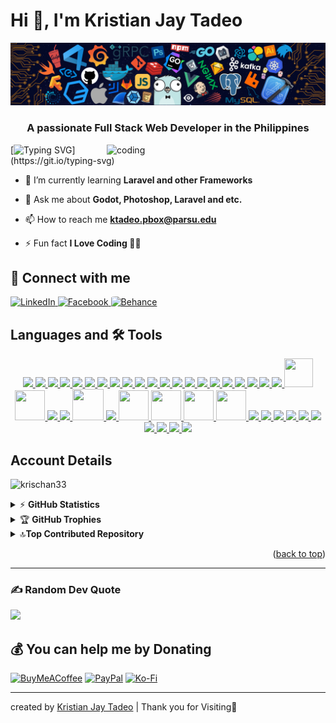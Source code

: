 <a name="readme-top"> </a >
# Hi 👋, I'm Kristian Jay Tadeo

![logo](https://github.com/KrisChan33/KrisChan33/blob/main/githubimage.png)
<h3 align="center">A passionate Full Stack Web Developer in the Philippines</h3>
<img align="right" alt="coding" width="350" src="https://rb.gy/mbprke">

[![Typing SVG ](https://readme-typing-svg.demolab.com?font=Fira+Code&pause=1000&width=435&lines=Im+a+Filipino%2C+Full+Stack+Developer;and+Open-Source+Developer;Nice+to+meet+You!)](https://git.io/typing-svg)


- 🌱 I’m currently learning **Laravel and other Frameworks**

- 💬 Ask me about **Godot, Photoshop, Laravel and etc.**

- 📫 How to reach me **ktadeo.pbox@parsu.edu**

- ⚡ Fun fact **I Love Coding 👨‍💻**


## 📠 Connect with me
<p align="left">
<a href="https://www.linkedin.com/in/kristian-jay-tadeo">
    <img src="https://rb.gy/k3m45n" alt="LinkedIn" width="50px" height="50px" />
</a>
 
<a href="https://www.facebook.com/profile.php?id=100092249816147">
    <img src="https://freepnglogo.com/images/all_img/facebook-circle-logo-png.png" alt="Facebook" width="50px" height="50px" />
</a>

<a href="https://www.behance.net/kristianjaytadeo">
    <img src="https://rb.gy/4v8w40" alt="Behance" width="50px" height="50px" style="border-radius: 10%;" />
</a>


</p>


## Languages and 🛠 Tools


<p align="center">
  <a href="https://www.arduino.cc/">
    <img src="https://skillicons.dev/icons?i=arduino" />
  </a>

  <a href="https://blender.org/">
    <img src="https://skillicons.dev/icons?i=blender" />
  </a>
  
  <a href="https://getbootstrap.com/">
    <img src="https://skillicons.dev/icons?i=bootstrap" />
  </a>
  
 <a href="https://cprogramming.com/">
    <img src="https://skillicons.dev/icons?i=c" />
  </a>
  
 <a href="https://w3schools.com/cpp/">
    <img src="https://skillicons.dev/icons?i=cpp" />
  </a>

   <a href="https://www.w3schools.com/css/">
    <img src="https://skillicons.dev/icons?i=css" />
  </a>

<a href="https://developer.mozilla.org/en-US/docs/Web/HTML/">
    <img src="https://skillicons.dev/icons?i=html" />
  </a>

<a href="https://www.java.com/en/">
    <img src="https://skillicons.dev/icons?i=java&theme=light" />
  </a>

<a href="https://gnu.org/software/bash">
    <img src="https://skillicons.dev/icons?i=bash&theme=light" />
  </a>

  <a href="https://developer.mozilla.org/en-US/docs/Web/JavaScript">
    <img src="https://skillicons.dev/icons?i=js " />
  </a>

  <a href="https://linux.org">
    <img src="https://skillicons.dev/icons?i=linux&theme=light " />
  </a>

  <a href="https://mysql.com">
    <img src="https://skillicons.dev/icons?i=mysql&theme=light " />
  </a>

  <a href="https://photoshop.com/en">
    <img src="https://skillicons.dev/icons?i=ps" />
  </a>

  <a href="https://php.net">
    <img src="https://skillicons.dev/icons?i=php&theme=light" />
  </a>

   <a href="https://python.org">
    <img src="https://skillicons.dev/icons?i=python"/>
  </a>

   <a href="https://git-scm.com">
    <img src="https://skillicons.dev/icons?i=git&theme=light"/>
  </a>

   <a href="https://laravel.com">
    <img src="https://skillicons.dev/icons?i=laravel"/>
  </a>
  
  <a href="https://tailwindui.com/">
    <img src="https://skillicons.dev/icons?i=tailwindcss&theme=light"/>
  </a>


<a href="https://npmjs.com">
  <img src="https://skillicons.dev/icons?i=npm"/>
</a>

<a href="https://nodejs.org">
  <img src="https://skillicons.dev/icons?i=nodejs"/>
</a>

<a href="https://ngrok.com/">
    <img src="https://simpleskill.icons.workers.dev/svg?i=ngrok&theme=light"/>
  </a>

<a href="https://filamentphp.com">
  <img src="https://rb.gy/m04op4"width="46" height="46"/>
</a>

<a href="https://livewire.laravel.com/">
  <img src="https://rb.gy/i7cq0f" width="48" height="48"/>
</a>

<a href="https://obsidian.md/">
  <img src="https://skillicons.dev/icons?i=obsidian"/>
</a>

<a href="https://firebase.google.com/">
  <img src="https://skillicons.dev/icons?i=firebase"/>
</a>

<a href="https://heidisql.com">
  <img src="https://rb.gy/gfnsx8" width="50" height="50" />
</a>

<a href="https://discord.com">
  <img src="https://skillicons.dev/icons?i=discord"/>
</a>

<a href="https://spatie.be">
  <img src="https://rb.gy/4vhrsn" width="48" height="48"/>
</a>

<a href="https://laragon.org">
  <img src="https://www.onworks.net/imagescropped/laragonicon.png_3.webp" width="48" height="48"/>
</a>

<a href="https://www.apachefriends.org/">
  <img src="https://rb.gy/c5mw4b" width="48" height="48"/>
</a>

<a href="https://www.wampserver.com/">
  <img src="https://rb.gy/uov90e" width="48" height="48"/>
</a>

<a href="https://ubuntu.com">
  <img src="https://skillicons.dev/icons?i=ubuntu"/>
</a>

<a href="https://visualstudio.com">
  <img src="https://skillicons.dev/icons?i=visualstudio"/>
</a>

<a href="https://code.visualstudio.com">
  <img src="https://skillicons.dev/icons?i=vscode"/>
</a>

<a href="https://windows.com">
  <img src="https://skillicons.dev/icons?i=windows"/>
</a>

<a href="https://www.markdownguide.org/">
  <img src="https://skillicons.dev/icons?i=md"/>
</a>

<a href="https://www.python.org/">
  <img src="https://skillicons.dev/icons?i=py"/>
</a>

<a href="https://godotengine.org">
  <img src="https://skillicons.dev/icons?i=godot"/>
</a>

<a href="https://github.com">
  <img src="https://skillicons.dev/icons?i=github"/>
</a>

<a href="https://developer.android.com/studio">
  <img src="https://skillicons.dev/icons?i=androidstudio"/>
</a>

<a href="https://developer.android.com/studio">
  <img src="https://skillicons.dev/icons?i=figma"/>
</a>

</p>

<!--Logo Only doesnt have a link 
![skills](https://skillicons.dev/iconsi=html,css,bootstrap,java,js,php,mysql,python,vscode,arduino,blender,photoshop,linux&theme=light)
-->

## Account Details
<p align="left"> <img src="https://rb.gy/6hj1ce" alt="krischan33" /> </p>

<details>
 <summary>&#9889 <b>GitHub Statistics</b></summary><br/>

![](https://github-readme-stats.vercel.app/api?username=KrisChan33&theme=algolia&hide_border=true&include_all_commits=true&count_private=false)<br/>
![](https://github-readme-streak-stats.herokuapp.com/?user=KrisChan33&theme=algolia&hide_border=true)<br/>
![](https://github-readme-stats.vercel.app/api/top-langs/?username=KrisChan33&theme=algolia&hide_border=true&include_all_commits=true&count_private=false&layout=compact)
</details>

<!--2nd Readme Editor-->
<details>
    <summary>&#127942 <b>GitHub Trophies</b></summary><br/>

![Github Trophy](https://github-profile-trophy.vercel.app/?username=krisChan33)
<!-- other design of trophy
![](https://github-profile-tropy.vercel.app/?username=KrisChan33&theme=flat&no-frame=false&no-bg=false&margin-w=4)-->
</details>


<details>
    <summary>🔝<b>Top Contributed Repository</b></summary><br/>

![Github Top Repo](https://github-contributor-stats.vercel.app/api?username=KrisChan33&limit=5&theme=dark&combine_all_yearly_contributions=true)
</details>

<p align="right">(<a href="#readme-top">back to top</a>)</p>
<hr> </hr>
<!-- Proudly created with GPRM ( https://gprm.itsvg.in ) -->

### ✍️ Random Dev Quote
![](https://rb.gy/zarqxi)

## 💰 You can help me by Donating
 [![BuyMeACoffee](https://rb.gy/drv33t)](https://rb.gy/bdsyzz) 
 [![PayPal](https://rb.gy/1b6ivh)](https://rb.gy/m19yb4) 
 [![Ko-Fi](https://rb.gy/1nurh6)](https://rb.gy/bf95eg)


<!-- ACKNOWLEDGMENTS
## Acknowledgments:

This are the list of resources I find helpful and would like to give credit. I've included a few of my favorites to kick things off!

* [Choose an Open Source License](https://choosealicense.com)
* [React Icons](https://react-icons.github.io/react-icons/search)
* [Readme Typing SVG](https://elements.heroku.com/buttons/denvercoder1/readme-typing-svg)
* [Github Readme Generator](https://rahuldkjain.github.io/gh-profile-readme-generator/)
<p align="right">(<a href="#readme-top">back to top</a>)</p>
 -->
<hr>

created by [Kristian Jay Tadeo](https://rb.gy/evz163) | Thank you for Visiting🙏
